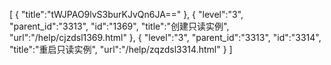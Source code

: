 [
	{
		"title":"tWJPAO9lvS3burKJvQn6JA=="
	},
	{
		"level":"3",
		"parent_id":"3313",
		"id":"1369",
		"title":"创建只读实例",
		"url":"/help/cjzdsl1369.html"
	},
	{
		"level":"3",
		"parent_id":"3313",
		"id":"3314",
		"title":"重启只读实例",
		"url":"/help/zqzdsl3314.html"
	}
]